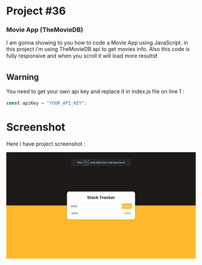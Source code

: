 # Project #36


### Movie App (TheMovieDB)
I am gonna showing to you how to code a Movie App using JavaScript. in this project i'm using TheMovieDB api to get movies info. Also this code is fully responsive and when you scroll it will load more results❗️

## Warning
You need to get your own api key and replace it in index.js file on line 1 :

```javascript
const apiKey = "YOUR_API_KEY";
```

# Screenshot
Here i have project screenshot :

![screenshot](result.png)
